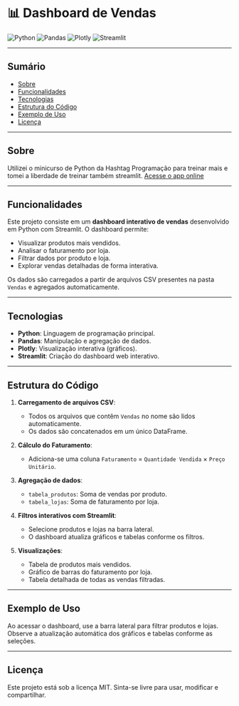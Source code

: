 # 📊 Dashboard de Vendas

![Python](https://img.shields.io/badge/Python-3670A0?style=for-the-badge&logo=python&logoColor=ffdd54)
![Pandas](https://img.shields.io/badge/Pandas-150458?style=for-the-badge&logo=pandas&logoColor=white)
![Plotly](https://img.shields.io/badge/Plotly-3F4F75?style=for-the-badge&logo=plotly&logoColor=white)
![Streamlit](https://img.shields.io/badge/Streamlit-FF4B4B?style=for-the-badge&logo=streamlit&logoColor=white)

---
## Sumário

- [Sobre](#-sobre)
- [Funcionalidades](#-funcionalidades)
- [Tecnologias](#-tecnologias)
- [Estrutura do Código](#-estrutura-do-código)
- [Exemplo de Uso](#-exemplo-de-uso)
- [Licença](#-licença)

---
## Sobre
Utilizei o minicurso de Python da Hashtag Programação para treinar mais e tomei a liberdade de treinar também streamlit. [Acesse o app online](https://hashtag-app-vendas2025.streamlit.app/)

---
## Funcionalidades
Este projeto consiste em um **dashboard interativo de vendas** desenvolvido em Python com Streamlit. O dashboard permite:
- Visualizar produtos mais vendidos.
- Analisar o faturamento por loja.
- Filtrar dados por produto e loja.
- Explorar vendas detalhadas de forma interativa.

Os dados são carregados a partir de arquivos CSV presentes na pasta `Vendas` e agregados automaticamente.

---
## Tecnologias

- **Python**: Linguagem de programação principal.
- **Pandas**: Manipulação e agregação de dados.
- **Plotly**: Visualização interativa (gráficos).
- **Streamlit**: Criação do dashboard web interativo.

---
## Estrutura do Código

1. **Carregamento de arquivos CSV**:  
   - Todos os arquivos que contêm `Vendas` no nome são lidos automaticamente.
   - Os dados são concatenados em um único DataFrame.

2. **Cálculo do Faturamento**:  
   - Adiciona-se uma coluna `Faturamento` = `Quantidade Vendida` × `Preço Unitário`.

3. **Agregação de dados**:  
   - `tabela_produtos`: Soma de vendas por produto.
   - `tabela_lojas`: Soma de faturamento por loja.

4. **Filtros interativos com Streamlit**:  
   - Selecione produtos e lojas na barra lateral.
   - O dashboard atualiza gráficos e tabelas conforme os filtros.

5. **Visualizações**:  
   - Tabela de produtos mais vendidos.
   - Gráfico de barras do faturamento por loja.
   - Tabela detalhada de todas as vendas filtradas.

---
## Exemplo de Uso

Ao acessar o dashboard, use a barra lateral para filtrar produtos e lojas.
Observe a atualização automática dos gráficos e tabelas conforme as seleções.

---
## Licença

Este projeto está sob a licença MIT.
Sinta-se livre para usar, modificar e compartilhar.
